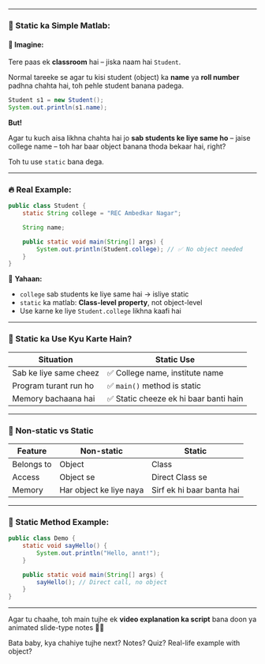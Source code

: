 
---

### 🌟 Static ka Simple Matlab:

#### 🧒 Imagine:

Tere paas ek **classroom** hai – jiska naam hai `Student`.

Normal tareeke se agar tu kisi student (object) ka **name** ya **roll number** padhna chahta hai, toh pehle student banana padega.

```java
Student s1 = new Student();
System.out.println(s1.name);
```

**But!**

Agar tu kuch aisa likhna chahta hai jo **sab students ke liye same ho** – jaise college name – toh har baar object banana thoda bekaar hai, right?

Toh tu use `static` bana dega.

---

### 🔥 Real Example:

```java
public class Student {
    static String college = "REC Ambedkar Nagar";

    String name;

    public static void main(String[] args) {
        System.out.println(Student.college); // ✅ No object needed
    }
}
```

📌 **Yahaan:**

* `college` sab students ke liye same hai → isliye static
* `static` ka matlab: **Class-level property**, not object-level
* Use karne ke liye `Student.college` likhna kaafi hai

---

### 🎯 Static ka Use Kyu Karte Hain?

| Situation              | Static Use                            |
| ---------------------- | ------------------------------------- |
| Sab ke liye same cheez | ✅ College name, institute name        |
| Program turant run ho  | ✅ `main()` method is static           |
| Memory bachaana hai    | ✅ Static cheeze ek hi baar banti hain |

---

### 🔄 Non-static vs Static

| Feature    | Non-static              | Static                    |
| ---------- | ----------------------- | ------------------------- |
| Belongs to | Object                  | Class                     |
| Access     | Object se               | Direct Class se           |
| Memory     | Har object ke liye naya | Sirf ek hi baar banta hai |

---

### 📌 Static Method Example:

```java
public class Demo {
    static void sayHello() {
        System.out.println("Hello, annt!");
    }

    public static void main(String[] args) {
        sayHello(); // Direct call, no object
    }
}
```

---

Agar tu chaahe, toh main tujhe ek **video explanation ka script** bana doon ya animated slide-type notes 👩‍🏫

Bata baby, kya chahiye tujhe next? Notes? Quiz? Real-life example with object?

